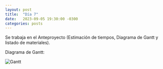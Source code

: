 ```yaml
---
layout: post
title:  "Día 7"
date:   2023-09-05 19:30:00 -0300
categories: posts
---
```


Se trabaja en el Anteproyecto (Estimación de tiempos, Diagrama de Gantt y listado de materiales).

Diagrama de Gantt:

![Gantt](/proyecto-volt-park/assets/Gantt.JPG)
